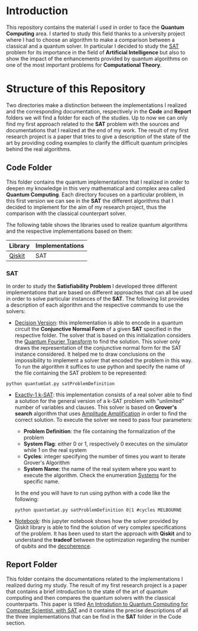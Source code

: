 # Introduction
This repository contains the material I used in order to face the __Quantum Computing__ area. I started to study this field thanks to a university project where I had to choose an algorithm to make a comparison between a classical and a quantum solver. In particular I decided to study the [SAT](https://en.wikipedia.org/wiki/Boolean_satisfiability_problem) problem for its importance in the field of __Artificial Intelligence__ but also to show the impact of the enhancements provided by quantum algorithms on one of the most important problems for __Computational Theory__.

# Structure of this Repository
Two directories make a distinction between the implementations I realized and the corresponding documentation, respectively in the __Code__ and __Report__ folders we will find a folder for each of the studies. Up to now we can only find my first approach related to the __SAT__ problem with the sources and documentations that I realized at the end of my work. The result of my first research project is a paper that tries to give a description of the state of the art by providing coding examples to clarify the difficult quantum principles behind the real algorithms. 

## Code Folder
This folder contains the quantum implementations that I realized in order to deepen my knowledge in this very mathematical and complex area called __Quantum Computing__. Each directory focuses on a particular problem, in this first version we can see in the __SAT__ the different algorithms that I decided to implement for the aim of my research project, thus the comparison with the classical counterpart solver. 

The following table shows the libraries used to realize quantum algorithms and the respective implementations based on them:

|Library|Implementations|
|-------|---------------|
|[Qiskit](https://github.com/Qiskit)|SAT|

### SAT
In order to study the __Satisfiability Problem__ I developed three different implementations that are based on different approaches that can all be used in order to solve particular instances of the __SAT__. The following list provides a description of each algorithm and the respective commands to use the solvers:

* [Decision Version](https://github.com/Megapiro/Quantum-Computing/tree/master/Code/SAT/DecisionVersion): this implementation is able to encode in a quantum circuit the __Conjunctive Normal Form__ of a given __SAT__ specified in the respective folder. The solver that is based on this initialization considers the [Quantum Fourier Transform](https://en.wikipedia.org/wiki/Quantum_Fourier_transform) to find the solution. This solver only draws the representation of the conjunctive normal form for the SAT instance considered. It helped me to draw conclusions on the impossibility to implement a solver that encoded the problem in this way. To run the algorithm it suffices to use python and specify the name of the file containing the SAT problem to be represented:
```
python quantumSat.py satProblemDefinition 
```
* [Exactly-1 k-SAT](https://github.com/Megapiro/Quantum-Computing/tree/master/Code/SAT/Exactly_1): this implementation consists of a real solver able to find a solution for the general version of a k-SAT problem with "unlimited" number of variables and clauses. This solver is based on __Grover's search__ algorithm that uses [Amplitude Amplification](https://en.wikipedia.org/wiki/Amplitude_amplification) in order to find the correct solution. To execute the solver we need to pass four parameters:
  - __Problem Definition__: the file containing the formalization of the problem
  - __System Flag__: either 0 or 1, respectively 0 executes on the simulator while 1 on the real system
  - __Cycles__: integer specifying the number of times you want to iterate Grover's Algorithm
  - __System Name__: the name of the real system where you want to execute the algorithm. Check the enumeration [Systems](https://github.com/Megapiro/Quantum-Computing/blob/master/Code/SAT/Exactly_1/systems.py) for the specific name.

  In the end you will have to run using python with a code like the following:
  ```
  python quantumSat.py satProblemDefinition 0|1 #cycles MELBOURNE
  ```
* [Notebook](https://github.com/Megapiro/Quantum-Computing/blob/master/Code/SAT/quantumSat.ipynb): this jupyter notebook shows how the solver provided by Qiskit library is able to find the solution of very complex specifications of the problem. It has been used to start the approach with __Qiskit__ and to understand the __tradeof__ between the optimization regarding the number of qubits and the [decoherence](https://en.wikipedia.org/wiki/Quantum_decoherence).

## Report Folder
This folder contains the documentations related to the implementations I realized during my study. The result of my first research project is a paper that contains a brief introduction to the state of the art of quantum computing and then compares the quantum solvers with the classical counterparts. This paper is titled [An Introdution to Quantum Computing for Computer Scientist, with SAT](https://github.com/Megapiro/Quantum-Computing/blob/master/Report/SAT/Paper/QuantumSAT.pdf) and it contains the precise descriptions of all the three implementations that can be find in the __SAT__ folder in the Code section.

